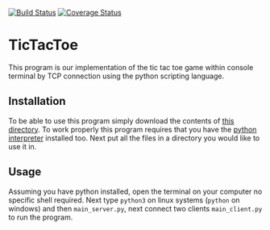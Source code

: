 [![Build Status](https://travis-ci.org/kamilbizon/GamesServer.svg?branch=master)](https://travis-ci.org/kamilbizon/GamesServer) [![Coverage Status](https://coveralls.io/repos/github/kamilbizon/GamesServer/badge.svg?branch=master)](https://coveralls.io/github/kamilbizon/GamesServer?branch=master)
# TicTacToe
This program is our implementation of the tic tac toe game within console terminal by TCP connection using the python 
scripting language.  
## Installation
To be able to use this program simply download the contents of [this directory](). To work properly this program
requires that you have the [python interpreter](https://www.python.org/downloads/) installed too.
Next put all the files in a directory you would like to use it in.
## Usage
Assuming you have python installed, open the terminal
 on your computer no specific shell required. Next type
 `python3` on linux systems (`python` on windows) and then `main_server.py`, next connect two clients `main_client.py` to run the program.
